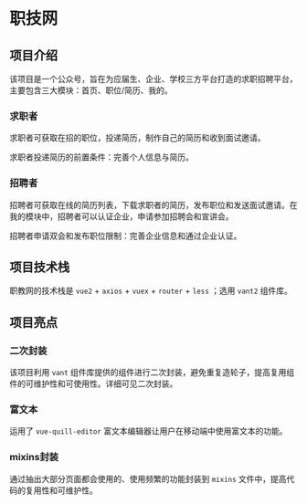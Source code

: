 # 职技网

## 项目介绍

该项目是一个公众号，旨在为应届生、企业、学校三方平台打造的求职招聘平台，主要包含三大模块：首页、职位/简历、我的。

### 求职者

求职者可获取在招的职位，投递简历，制作自己的简历和收到面试邀请。

求职者投递简历的前置条件：完善个人信息与简历。

### 招聘者

招聘者可获取在线的简历列表，下载求职者的简历，发布职位和发送面试邀请。在我的模块中，招聘者可以认证企业，申请参加招聘会和宣讲会。

招聘者申请双会和发布职位限制：完善企业信息和通过企业认证。

## 项目技术栈

职教网的技术栈是 `vue2` + `axios` + `vuex` + `router` + `less` ；选用 `vant2` 组件库。

## 项目亮点

### 二次封装

该项目利用 `vant` 组件库提供的组件进行二次封装，避免重复造轮子，提高复用组件的可维护性和可使用性。详细可见二次封装。

### 富文本

运用了 `vue-quill-editor` 富文本编辑器让用户在移动端中使用富文本的功能。

### mixins封装

通过抽出大部分页面都会使用的、使用频繁的功能封装到 `mixins` 文件中，提高代码的复用性和可维护性。